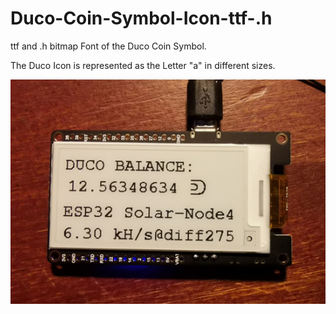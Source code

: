 # Duco-Coin-Symbol-Icon-ttf-.h
ttf and .h bitmap Font of the Duco Coin Symbol.

The Duco Icon is represented as the Letter "a" in different sizes.

![alt text](https://github.com/SandUhrGucker/Duco-Coin-Symbol-Icon-ttf-.h/blob/main/ducottf.jpg?raw=true)
